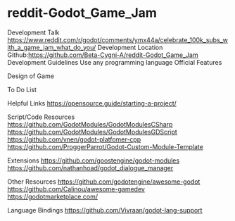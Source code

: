 # reddit-Godot_Game_Jam

Development Talk
https://www.reddit.com/r/godot/comments/ymx44a/celebrate_100k_subs_with_a_game_jam_what_do_you/ 
Development Location
Github:https://github.com/Beta-Cygni-A/reddit-Godot_Game_Jam
Development Guidelines
Use any programming language
Official Features

Design of Game

To Do List
 
Helpful Links
https://opensource.guide/starting-a-project/

Script/Code Resources
https://github.com/GodotModules/GodotModulesCSharp
https://github.com/GodotModules/GodotModulesGDScript
https://github.com/vnen/godot-platfomer-cpp
https://github.com/ProggerParrot/Godot-Custom-Module-Template

Extensions
https://github.com/goostengine/godot-modules
https://github.com/nathanhoad/godot_dialogue_manager

Other Resources
https://github.com/godotengine/awesome-godot
https://github.com/Calinou/awesome-gamedev
https://godotmarketplace.com/

Language Bindings
https://github.com/Vivraan/godot-lang-support
